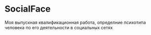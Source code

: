 # SocialFace
Моя выпускная квалификационная работа, определние психотипа человека по его деятельности в социальных сетях

